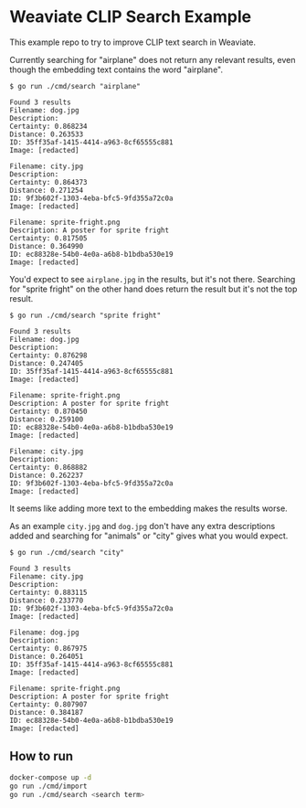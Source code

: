 # Weaviate CLIP Search Example

This example repo to try to improve CLIP text search in Weaviate.

Currently searching for "airplane" does not return any relevant results, even though the embedding text contains the word "airplane".

```shell
$ go run ./cmd/search "airplane"

Found 3 results
Filename: dog.jpg
Description: 
Certainty: 0.868234
Distance: 0.263533
ID: 35ff35af-1415-4414-a963-8cf65555c881
Image: [redacted]

Filename: city.jpg
Description: 
Certainty: 0.864373
Distance: 0.271254
ID: 9f3b602f-1303-4eba-bfc5-9fd355a72c0a
Image: [redacted]

Filename: sprite-fright.png
Description: A poster for sprite fright
Certainty: 0.817505
Distance: 0.364990
ID: ec88328e-54b0-4e0a-a6b8-b1bdba530e19
Image: [redacted]
```

You'd expect to see `airplane.jpg` in the results, but it's not there. Searching for "sprite fright" on the other hand does return the result but it's not the top result.

```shell
$ go run ./cmd/search "sprite fright"

Found 3 results
Filename: dog.jpg
Description: 
Certainty: 0.876298
Distance: 0.247405
ID: 35ff35af-1415-4414-a963-8cf65555c881
Image: [redacted]

Filename: sprite-fright.png
Description: A poster for sprite fright
Certainty: 0.870450
Distance: 0.259100
ID: ec88328e-54b0-4e0a-a6b8-b1bdba530e19
Image: [redacted]

Filename: city.jpg
Description: 
Certainty: 0.868882
Distance: 0.262237
ID: 9f3b602f-1303-4eba-bfc5-9fd355a72c0a
Image: [redacted]
```

It seems like adding more text to the embedding makes the results worse.

As an example `city.jpg` and `dog.jpg` don't have any extra descriptions added and searching for "animals" or "city" gives what you would expect.

```shell
$ go run ./cmd/search "city"

Found 3 results
Filename: city.jpg
Description: 
Certainty: 0.883115
Distance: 0.233770
ID: 9f3b602f-1303-4eba-bfc5-9fd355a72c0a
Image: [redacted]

Filename: dog.jpg
Description: 
Certainty: 0.867975
Distance: 0.264051
ID: 35ff35af-1415-4414-a963-8cf65555c881
Image: [redacted]

Filename: sprite-fright.png
Description: A poster for sprite fright
Certainty: 0.807907
Distance: 0.384187
ID: ec88328e-54b0-4e0a-a6b8-b1bdba530e19
Image: [redacted]
```

## How to run

```bash
docker-compose up -d
go run ./cmd/import
go run ./cmd/search <search term>
```